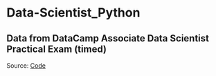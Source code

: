 # Data-Scientist_Python
## Data from DataCamp Associate Data Scientist Practical Exam (timed)
Source: [Code](https://www.datacamp.com/datalab/w/f771a2f0-e1c0-4966-bf88-b0ca2be45659)

